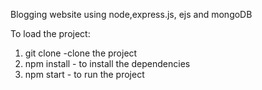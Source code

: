 Blogging website using node,express.js, ejs and mongoDB

To load the project:

1. git clone -clone the project
2. npm install - to install the dependencies
3. npm start - to run the project
